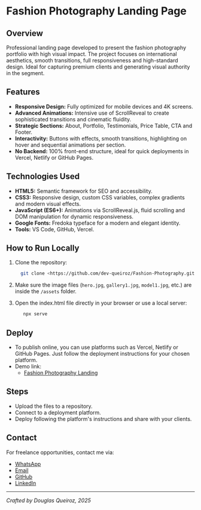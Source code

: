 # Fashion Photography Landing Page

## Overview

Professional landing page developed to present the fashion photography portfolio with high visual impact. The project
focuses on international aesthetics, smooth transitions, full responsiveness and high-standard design. Ideal for
capturing premium clients and generating visual authority in the segment.

## Features

- **Responsive Design:** Fully optimized for mobile devices and 4K screens.
- **Advanced Animations:** Intensive use of ScrollReveal to create sophisticated transitions and cinematic fluidity.
- **Strategic Sections:** About, Portfolio, Testimonials, Price Table, CTA and Footer.
- **Interactivity:** Buttons with effects, smooth transitions, highlighting on hover and sequential animations per
  section.
- **No Backend:** 100% front-end structure, ideal for quick deployments in Vercel, Netlify or GitHub Pages.

## Technologies Used

- **HTML5:** Semantic framework for SEO and accessibility.
- **CSS3:** Responsive design, custom CSS variables, complex gradients and modern visual effects.
- **JavaScript (ES6+):** Animations via ScrollReveal.js, fluid scrolling and DOM manipulation for dynamic
  responsiveness.
- **Google Fonts:** Fredoka typeface for a modern and elegant identity.
- **Tools:** VS Code, GitHub, Vercel.

## How to Run Locally

1. Clone the repository:
    ```sh
      git clone <https://github.com/dev-queiroz/Fashion-Photography.git>
    ```
2. Make sure the image files (`hero.jpg`, `gallery1.jpg`, `model1.jpg`, etc.) are inside the `/assets` folder.

3. Open the index.html file directly in your browser or use a local server:
   ```sh
      npx serve
   ```

## Deploy

- To publish online, you can use platforms such as Vercel, Netlify or GitHub Pages. Just follow the deployment
  instructions for your chosen platform.
- Demo link:
    - [Fashion Photography Landing](https://dev-queiroz.github.io/fashion-photography-landing/)

## Steps

- Upload the files to a repository.
- Connect to a deployment platform.
- Deploy following the platform's instructions and share with your clients.

## Contact

For freelance opportunities, contact me via:

- [WhatsApp](https://wa.me/5588996293741)
- [Email](mailto:dev.queiroz05@gmail.com)
- [GitHub](https://github.com/dev-queiroz)
- [LinkedIn](https://linkedin.com/in/devqueiroz05)

---

_Crafted by Douglas Queiroz, 2025_